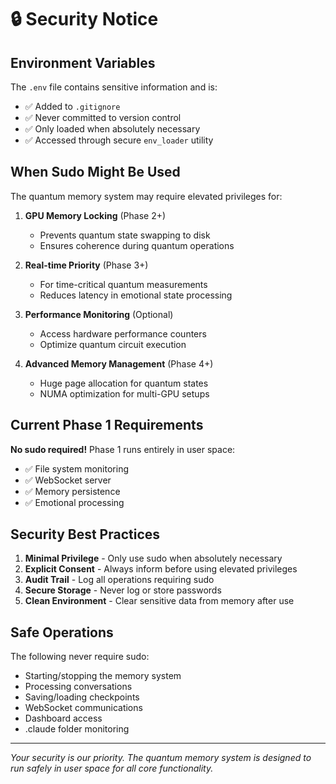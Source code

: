 # 🔒 Security Notice

## Environment Variables

The `.env` file contains sensitive information and is:
- ✅ Added to `.gitignore` 
- ✅ Never committed to version control
- ✅ Only loaded when absolutely necessary
- ✅ Accessed through secure `env_loader` utility

## When Sudo Might Be Used

The quantum memory system may require elevated privileges for:

1. **GPU Memory Locking** (Phase 2+)
   - Prevents quantum state swapping to disk
   - Ensures coherence during quantum operations

2. **Real-time Priority** (Phase 3+)
   - For time-critical quantum measurements
   - Reduces latency in emotional state processing

3. **Performance Monitoring** (Optional)
   - Access hardware performance counters
   - Optimize quantum circuit execution

4. **Advanced Memory Management** (Phase 4+)
   - Huge page allocation for quantum states
   - NUMA optimization for multi-GPU setups

## Current Phase 1 Requirements

**No sudo required!** Phase 1 runs entirely in user space:
- ✅ File system monitoring
- ✅ WebSocket server
- ✅ Memory persistence
- ✅ Emotional processing

## Security Best Practices

1. **Minimal Privilege** - Only use sudo when absolutely necessary
2. **Explicit Consent** - Always inform before using elevated privileges
3. **Audit Trail** - Log all operations requiring sudo
4. **Secure Storage** - Never log or store passwords
5. **Clean Environment** - Clear sensitive data from memory after use

## Safe Operations

The following never require sudo:
- Starting/stopping the memory system
- Processing conversations
- Saving/loading checkpoints
- WebSocket communications
- Dashboard access
- .claude folder monitoring

---
*Your security is our priority. The quantum memory system is designed to run safely in user space for all core functionality.*